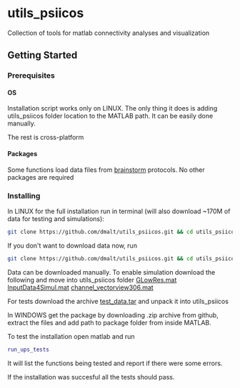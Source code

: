 # utils_psiicos

Collection of tools for matlab connectivity analyses and visualization

Getting Started
---------------

### Prerequisites

#### OS
Installation script works only on LINUX. The only thing it does is
adding utils_psiicos folder location to the MATLAB path. It can be easily done manually.

The rest is cross-platform

#### Packages
Some functions load data files from [brainstorm](http://neuroimage.usc.edu/brainstorm/) protocols.
No other packages are required

### Installing

In LINUX for the full installation run in terminal
(will also download ~170M of data for testing and simulations):

```bash
git clone https://github.com/dmalt/utils_psiicos.git && cd utils_psiicos && ./install.sh --sim-data --test-data && cd ..
```

If you don't want to download data now, run

```bash
git clone https://github.com/dmalt/utils_psiicos.git && cd utils_psiicos && ./install.sh && cd ..
```

Data can be downloaded manually.
To enable simulation download the following and move into utils_psiicos folder
[GLowRes.mat](https://yadi.sk/d/xt_T5MPX3QYsXX)
[InputData4Simul.mat](https://yadi.sk/d/ifjPqQeX3QYsok)
[channel_vectorview306.mat](https://yadi.sk/d/SP-vT_wR3QYtAp)

For tests download the archive [test_data.tar](https://yadi.sk/d/E5KggBOE3QYwc7)
and unpack it into utils_psiicos


In WINDOWS get the package by downloading .zip archive from github,
extract the files and add path to package folder from inside MATLAB.

To test the installation open matlab and run

```matlab
run_ups_tests
```

It will list the functions being tested and report if there were some  errors.

If the installation was succesful all the tests should pass.
